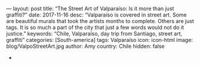 —
layout: post
title: “The Street Art of Valparaíso: Is it more than just graffiti?”
date: 2017-11-16
desc: “Valparaíso is covered in street art. Some are beautiful murals that took the artists months to complete. Others are just tags. It is so much a part of the city that just a few words would not do it justice.”
keywords: “Chile, Valparaíso, day trip from Santiago, street art, graffiti”
categories: [South-america]
tags: Valparaíso
icon: icon-html
image: blog/ValpoStreetArt.jpg
author: Amy
country: Chile
hidden: false

-